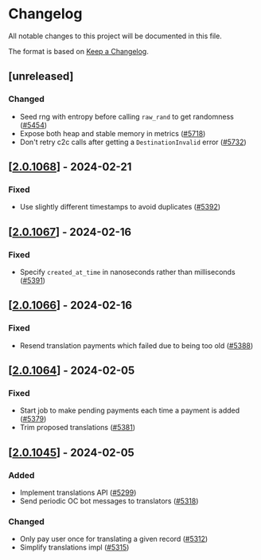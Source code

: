 # Changelog
All notable changes to this project will be documented in this file.

The format is based on [Keep a Changelog](https://keepachangelog.com/en/1.0.0/).

## [unreleased]

### Changed

- Seed rng with entropy before calling `raw_rand` to get randomness ([#5454](https://github.com/open-chat-labs/open-chat/pull/5454))
- Expose both heap and stable memory in metrics ([#5718](https://github.com/open-chat-labs/open-chat/pull/5718))
- Don't retry c2c calls after getting a `DestinationInvalid` error ([#5732](https://github.com/open-chat-labs/open-chat/pull/5732))

## [[2.0.1068](https://github.com/open-chat-labs/open-chat/releases/tag/v2.0.1068-translations)] - 2024-02-21

### Fixed

- Use slightly different timestamps to avoid duplicates ([#5392](https://github.com/open-chat-labs/open-chat/pull/5392))

## [[2.0.1067](https://github.com/open-chat-labs/open-chat/releases/tag/v2.0.1067-translations)] - 2024-02-16

### Fixed

- Specify `created_at_time` in nanoseconds rather than milliseconds ([#5391](https://github.com/open-chat-labs/open-chat/pull/5391))

## [[2.0.1066](https://github.com/open-chat-labs/open-chat/releases/tag/v2.0.1066-translations)] - 2024-02-16

### Fixed

- Resend translation payments which failed due to being too old ([#5388](https://github.com/open-chat-labs/open-chat/pull/5388))

## [[2.0.1064](https://github.com/open-chat-labs/open-chat/releases/tag/v2.0.1064-translations)] - 2024-02-05

### Fixed

- Start job to make pending payments each time a payment is added ([#5379](https://github.com/open-chat-labs/open-chat/pull/5379))
- Trim proposed translations ([#5381](https://github.com/open-chat-labs/open-chat/pull/5381))

## [[2.0.1045](https://github.com/open-chat-labs/open-chat/releases/tag/v2.0.1045-translations)] - 2024-02-05

### Added

- Implement translations API ([#5299](https://github.com/open-chat-labs/open-chat/pull/5299))
- Send periodic OC bot messages to translators ([#5318](https://github.com/open-chat-labs/open-chat/pull/5318))

### Changed

- Only pay user once for translating a given record ([#5312](https://github.com/open-chat-labs/open-chat/pull/5312))
- Simplify translations impl ([#5315](https://github.com/open-chat-labs/open-chat/pull/5315))